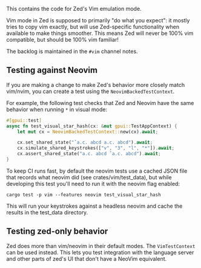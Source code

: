 This contains the code for Zed's Vim emulation mode.

Vim mode in Zed is supposed to primarily "do what you expect": it mostly tries to copy vim exactly, but will use Zed-specific functionality when available to make things smoother. This means Zed will never be 100% vim compatible, but should be 100% vim familiar!

The backlog is maintained in the `#vim` channel notes.

## Testing against Neovim

If you are making a change to make Zed's behavior more closely match vim/nvim, you can create a test using the `NeovimBackedTestContext`.

For example, the following test checks that Zed and Neovim have the same behavior when running `*` in visual mode:

```rust
#[gpui::test]
async fn test_visual_star_hash(cx: &mut gpui::TestAppContext) {
    let mut cx = NeovimBackedTestContext::new(cx).await;

    cx.set_shared_state("ˇa.c. abcd a.c. abcd").await;
    cx.simulate_shared_keystrokes(["v", "3", "l", "*"]).await;
    cx.assert_shared_state("a.c. abcd ˇa.c. abcd").await;
}
```

To keep CI runs fast, by default the neovim tests use a cached JSON file that records what neovim did (see crates/vim/test_data),
but while developing this test you'll need to run it with the neovim flag enabled:

```
cargo test -p vim --features neovim test_visual_star_hash
```

This will run your keystrokes against a headless neovim and cache the results in the test_data directory.


## Testing zed-only behavior

Zed does more than vim/neovim in their default modes. The `VimTestContext` can be used instead. This lets you test integration with the language server and other parts of zed's UI that don't have a NeoVim equivalent.
